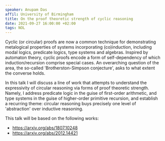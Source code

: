 ```yaml
---
speaker: Anupam Das
affil: University of Birmingham
title: On the proof theoretic strength of cyclic reasoning
date: 2021-09-27 16:00:00 +02:00
tags: NOL
---
```

Cyclic (or circular) proofs are now a common technique for demonstrating metalogical properties of systems incorporating (co)induction, including modal logics, predicate logics, type systems and algebras. Inspired by automaton theory, cyclic proofs encode a form of self-dependency of which induction/recursion comprise special cases. An overarching question of the area, the so-called 'Brotherston-Simpson conjecture', asks to what extent the converse holds.
<!--more-->

In this talk I will discuss a line of work that attempts to understand the expressivity of circular reasoning via forms of proof theoretic strength. Namely, I address predicate logic in the guise of first-order arithmetic, and type systems in the guise of higher-order primitive recursion, and establish a recurring theme: circular reasoning buys precisely one level of 'abstraction' over inductive reasoning.

This talk will be based on the following works:

- <https://arxiv.org/abs/1807.10248>
- <https://arxiv.org/abs/2012.14421>
